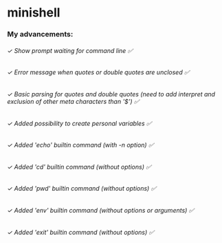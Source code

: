 # minishell

### My advancements:<br />
######  ✓ Show prompt waiting for command line ✅
######  ✓ Error message when quotes or double quotes are unclosed ✅
######  ✓ Basic parsing for quotes and double quotes (need to add interpret and exclusion of other meta characters than '$') ✅
######  ✓ Added possibility to create personal variables ✅
######  ✓ Added 'echo' builtin command (with -n option) ✅
######  ✓ Added 'cd' builtin command (without options) ✅
######  ✓ Added 'pwd' builtin command (without options) ✅
######  ✓ Added 'env' builtin command (without options or arguments) ✅
######  ✓ Added 'exit' builtin command (without options) ✅
